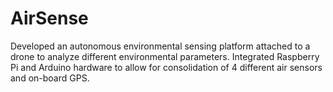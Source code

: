 # AirSense
Developed an autonomous environmental sensing platform attached to a drone to analyze different environmental parameters.
Integrated Raspberry Pi and Arduino hardware to allow for consolidation of 4 different air sensors and on-board GPS.
